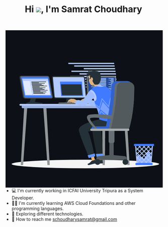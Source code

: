 <h1 align="center">Hi <img src="https://media.giphy.com/media/hvRJCLFzcasrR4ia7z/giphy.gif" width="29px">, I'm Samrat Choudhary</h1>
<br>

<p> <img align="right" src="https://github.com/choudharysamrat/choudharysamrat/blob/main/animation_500.gif" alt="samrat-about" /></p>


- 💻 I'm currently working in ICFAI University Tripura as a System Developer.
- 👨‍💻 I'm currently learning AWS Cloud Foundations and other programming languages.
- 👀 Exploring different technologies.
- 📩 How to reach me schoudharysamrat@gmail.com

<br>

<h>
